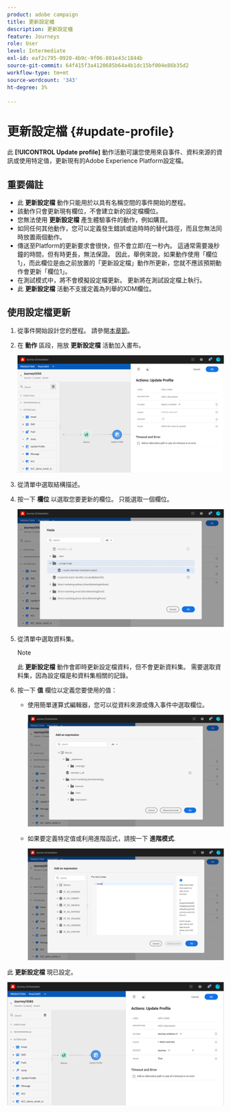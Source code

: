 ```yaml
---
product: adobe campaign
title: 更新設定檔
description: 更新設定檔
feature: Journeys
role: User
level: Intermediate
exl-id: eaf2c795-0920-4b9c-9f06-801e43c1844b
source-git-commit: 64f415f3a4120685b64a4b1dc15bf004e86b35d2
workflow-type: tm+mt
source-wordcount: '343'
ht-degree: 3%

---
```


# 更新設定檔 {#update-profile}

此 **[!UICONTROL Update profile]** 動作活動可讓您使用來自事件、資料來源的資訊或使用特定值，更新現有的Adobe Experience Platform設定檔。

## 重要備註

* 此 **更新設定檔** 動作只能用於以具有名稱空間的事件開始的歷程。
* 該動作只會更新現有欄位，不會建立新的設定檔欄位。
* 您無法使用 **更新設定檔** 產生體驗事件的動作，例如購買。
* 如同任何其他動作，您可以定義發生錯誤或逾時時的替代路徑，而且您無法同時放置兩個動作。
* 傳送至Platform的更新要求會很快，但不會立即/在一秒內。 這通常需要幾秒鐘的時間，但有時更長，無法保證。 因此，舉例來說，如果動作使用「欄位1」，而此欄位是由之前放置的「更新設定檔」動作所更新，您就不應該預期動作會更新「欄位1」。
* 在測試模式中，將不會模擬設定檔更新。 更新將在測試設定檔上執行。
* 此 **更新設定檔** 活動不支援定義為列舉的XDM欄位。

## 使用設定檔更新

1. 從事件開始設計您的歷程。 請參閱[本章節](../building-journeys/journey.md)。

1. 在 **動作** 區段，拖放 **更新設定檔** 活動加入畫布。

   ![](../assets/profileupdate0.png)

1. 從清單中選取結構描述。

1. 按一下 **欄位** 以選取您要更新的欄位。 只能選取一個欄位。

   ![](../assets/profileupdate2.png)

1. 從清單中選取資料集。

   >[!NOTE]
   >
   >此 **更新設定檔** 動作會即時更新設定檔資料，但不會更新資料集。 需要選取資料集，因為設定檔是和資料集相關的記錄。

1. 按一下 **值** 欄位以定義您要使用的值：

   * 使用簡單運算式編輯器，您可以從資料來源或傳入事件中選取欄位。

     ![](../assets/profileupdate4.png)

   * 如果要定義特定值或利用進階函式，請按一下 **進階模式**.

     ![](../assets/profileupdate3.png)

此 **更新設定檔** 現已設定。

![](../assets/profileupdate1.png)
